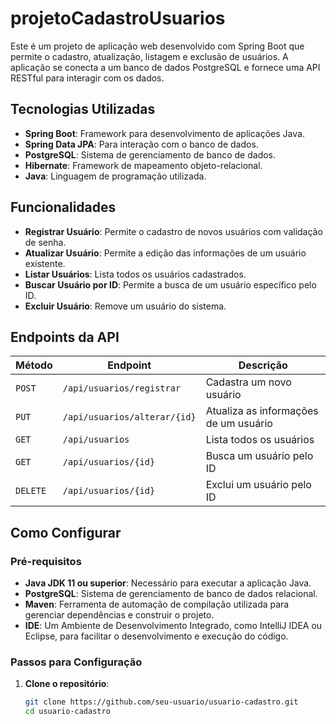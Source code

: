 # projetoCadastroUsuarios


Este é um projeto de aplicação web desenvolvido com Spring Boot que permite o cadastro, atualização, listagem e exclusão de usuários. A aplicação se conecta a um banco de dados PostgreSQL e fornece uma API RESTful para interagir com os dados.

## Tecnologias Utilizadas

- **Spring Boot**: Framework para desenvolvimento de aplicações Java.
- **Spring Data JPA**: Para interação com o banco de dados.
- **PostgreSQL**: Sistema de gerenciamento de banco de dados.
- **Hibernate**: Framework de mapeamento objeto-relacional.
- **Java**: Linguagem de programação utilizada.

## Funcionalidades

- **Registrar Usuário**: Permite o cadastro de novos usuários com validação de senha.
- **Atualizar Usuário**: Permite a edição das informações de um usuário existente.
- **Listar Usuários**: Lista todos os usuários cadastrados.
- **Buscar Usuário por ID**: Permite a busca de um usuário específico pelo ID.
- **Excluir Usuário**: Remove um usuário do sistema.

## Endpoints da API

| Método   | Endpoint                       | Descrição                        |
|----------|--------------------------------|----------------------------------|
| `POST`   | `/api/usuarios/registrar`     | Cadastra um novo usuário        |
| `PUT`    | `/api/usuarios/alterar/{id}`  | Atualiza as informações de um usuário |
| `GET`    | `/api/usuarios`                | Lista todos os usuários         |
| `GET`    | `/api/usuarios/{id}`           | Busca um usuário pelo ID        |
| `DELETE` | `/api/usuarios/{id}`           | Exclui um usuário pelo ID       |

## Como Configurar

### Pré-requisitos

- **Java JDK 11 ou superior**: Necessário para executar a aplicação Java.
- **PostgreSQL**: Sistema de gerenciamento de banco de dados relacional.
- **Maven**: Ferramenta de automação de compilação utilizada para gerenciar dependências e construir o projeto.
- **IDE**: Um Ambiente de Desenvolvimento Integrado, como IntelliJ IDEA ou Eclipse, para facilitar o desenvolvimento e execução do código.


### Passos para Configuração

1. **Clone o repositório**:
   ```bash
   git clone https://github.com/seu-usuario/usuario-cadastro.git
   cd usuario-cadastro
